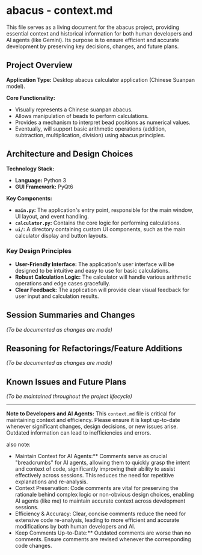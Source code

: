 # abacus - context.md

This file serves as a living document for the abacus project, providing essential context and historical information for both human developers and AI agents (like Gemini). Its purpose is to ensure efficient and accurate development by preserving key decisions, changes, and future plans.

## Project Overview

**Application Type:** Desktop abacus calculator application (Chinese Suanpan model).

**Core Functionality:**
*   Visually represents a Chinese suanpan abacus.
*   Allows manipulation of beads to perform calculations.
*   Provides a mechanism to interpret bead positions as numerical values.
*   Eventually, will support basic arithmetic operations (addition, subtraction, multiplication, division) using abacus principles.

## Architecture and Design Choices

**Technology Stack:**
*   **Language:** Python 3
*   **GUI Framework:** PyQt6

**Key Components:**
*   **`main.py`:** The application's entry point, responsible for the main window, UI layout, and event handling.
*   **`calculator.py`:** Contains the core logic for performing calculations.
*   **`ui/`:** A directory containing custom UI components, such as the main calculator display and button layouts.

### Key Design Principles

*   **User-Friendly Interface:** The application's user interface will be designed to be intuitive and easy to use for basic calculations.
*   **Robust Calculation Logic:** The calculator will handle various arithmetic operations and edge cases gracefully.
*   **Clear Feedback:** The application will provide clear visual feedback for user input and calculation results.

## Session Summaries and Changes

*(To be documented as changes are made)*

## Reasoning for Refactorings/Feature Additions

*(To be documented as changes are made)*

## Known Issues and Future Plans

*(To be maintained throughout the project lifecycle)*

---

**Note to Developers and AI Agents:**
This `context.md` file is critical for maintaining context and efficiency. Please ensure it is kept up-to-date whenever significant changes, design decisions, or new issues arise. Outdated information can lead to inefficiencies and errors.

also note:

* Maintain Context for AI Agents:** Comments serve as crucial "breadcrumbs" for AI agents, allowing them to quickly grasp the intent and context of code, significantly improving their ability to assist effectively across sessions. This reduces the need for repetitive explanations and re-analysis.
* Context Preservation: Code comments are vital for preserving the rationale behind
complex logic or non-obvious design choices, enabling AI agents (like me) to
maintain accurate context across development sessions.
* Efficiency & Accuracy: Clear, concise comments reduce the need for extensive
code re-analysis, leading to more efficient and accurate modifications by both
human developers and AI.
* Keep Comments Up-to-Date:** Outdated comments are worse than no comments. Ensure comments are revised whenever the corresponding code changes.

